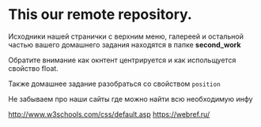 <h1>This our remote repository.</h1>

Исходники нашей странички c верхним меню, галереей и остальной частью вашего домашнего задания находятся в папке <b>second_work</b>

Обратите внимание как окнтент центрируется и как испольщуется свойство float.

Также домашнее задание разобраться со свойством `position`

Не забываем про наши сайты где можно найти всю необходимую инфу

http://www.w3schools.com/css/default.asp
https://webref.ru/